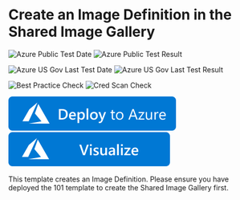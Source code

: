 # Create an Image Definition in the Shared Image Gallery

![Azure Public Test Date](https://azurequickstartsservice.blob.core.windows.net/badges/quickstarts/microsoft.compute/sig-image-definition-create/PublicLastTestDate.svg)
![Azure Public Test Result](https://azurequickstartsservice.blob.core.windows.net/badges/quickstarts/microsoft.compute/sig-image-definition-create/PublicDeployment.svg)

![Azure US Gov Last Test Date](https://azurequickstartsservice.blob.core.windows.net/badges/quickstarts/microsoft.compute/sig-image-definition-create/FairfaxLastTestDate.svg)
![Azure US Gov Last Test Result](https://azurequickstartsservice.blob.core.windows.net/badges/quickstarts/microsoft.compute/sig-image-definition-create/FairfaxDeployment.svg)

![Best Practice Check](https://azurequickstartsservice.blob.core.windows.net/badges/quickstarts/microsoft.compute/sig-image-definition-create/BestPracticeResult.svg)
![Cred Scan Check](https://azurequickstartsservice.blob.core.windows.net/badges/quickstarts/microsoft.compute/sig-image-definition-create/CredScanResult.svg)

[![Deploy To Azure](https://raw.githubusercontent.com/Azure/azure-quickstart-templates/master/1-CONTRIBUTION-GUIDE/images/deploytoazure.svg?sanitize=true)](https://portal.azure.com/#create/Microsoft.Template/uri/https%3A%2F%2Fraw.githubusercontent.com%2FAzure%2Fazure-quickstart-templates%2Fmaster%2Fquickstarts%2Fmicrosoft.compute%2Fsig-image-definition-create%2Fazuredeploy.json)  [![Visualize](https://raw.githubusercontent.com/Azure/azure-quickstart-templates/master/1-CONTRIBUTION-GUIDE/images/visualizebutton.svg?sanitize=true)](http://armviz.io/#/?load=https%3A%2F%2Fraw.githubusercontent.com%2FAzure%2Fazure-quickstart-templates%2Fmaster%2Fquickstarts%2Fmicrosoft.compute%2Fsig-image-definition-create%2Fazuredeploy.json)

This template creates an Image Definition. Please ensure you have deployed the 101 template to create the Shared Image Gallery first.



